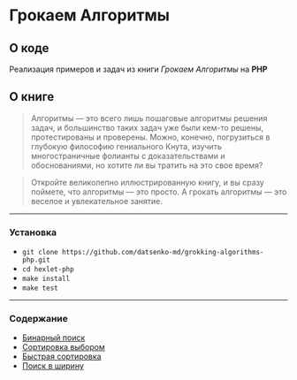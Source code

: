 # Грокаем Алгоритмы

## О коде

Реализация примеров и задач из книги *Грокаем Алгоритмы* на **PHP**

## О книге

> Алгоритмы — это всего лишь пошаговые алгоритмы решения задач, и большинство таких задач уже были кем-то решены, протестированы и проверены. Можно, конечно, погрузиться в глубокую философию гениального Кнута, изучить многостраничные фолианты с доказательствами и обоснованиями, но хотите ли вы тратить на это свое время?

>Откройте великолепно иллюстрированную книгу, и вы сразу поймете, что алгоритмы — это просто. А грокать алгоритмы — это веселое и увлекательное занятие.

---

### Установка

* `git clone https://github.com/datsenko-md/grokking-algorithms-php.git`
* `cd hexlet-php`
* `make install`
* `make test`

---

### Содержание

* [Бинарный поиск](src/BinarySearch.php)
* [Сортировка выбором](src/SelectionSort.php)
* [Быстрая сортировка](src/QuickSort.php)
* [Поиск в ширину](src/BreadthFirstSearch.php)
